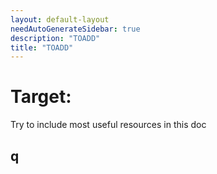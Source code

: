 ```yaml
---
layout: default-layout
needAutoGenerateSidebar: true
description: "TOADD"
title: "TOADD"
---
```


# Target: 

Try to include most useful resources in this doc

## 

## q
